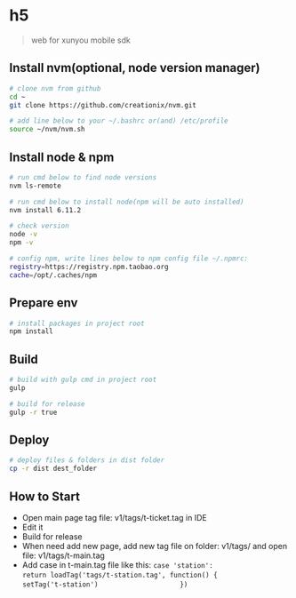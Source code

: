 # h5
  > web for xunyou mobile sdk


## Install nvm(optional, node version manager)
``` bash
# clone nvm from github
cd ~
git clone https://github.com/creationix/nvm.git

# add line below to your ~/.bashrc or(and) /etc/profile
source ~/nvm/nvm.sh
```


## Install node & npm
``` bash
# run cmd below to find node versions
nvm ls-remote

# run cmd below to install node(npm will be auto installed)
nvm install 6.11.2

# check version
node -v
npm -v

# config npm, write lines below to npm config file ~/.npmrc:
registry=https://registry.npm.taobao.org
cache=/opt/.caches/npm
```

## Prepare env
```bash
# install packages in project root
npm install
```

## Build
``` bash
# build with gulp cmd in project root
gulp

# build for release
gulp -r true
```

## Deploy
``` bash
# deploy files & folders in dist folder
cp -r dist dest_folder
```

## How to Start
* Open main page tag file: v1/tags/t-ticket.tag in IDE
* Edit it
* Build for release
* When need add new page, add new tag file on folder: v1/tags/ and open file: v1/tags/t-main.tag
* Add case in t-main.tag file like this:
```case 'station':```
```                    return loadTag('tags/t-station.tag', function() {```
```                        setTag('t-station')```
```                    })```
